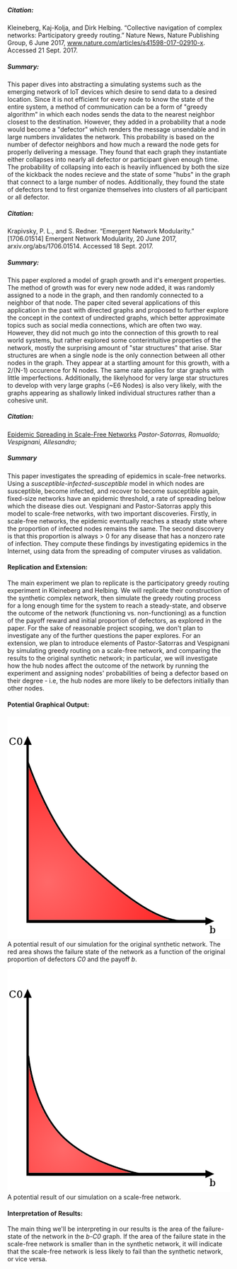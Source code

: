 

##### Citation:
Kleineberg, Kaj-Kolja, and Dirk Helbing. “Collective navigation of complex networks: Participatory greedy routing.” Nature News,
Nature Publishing Group, 6 June 2017, www.nature.com/articles/s41598-017-02910-x. Accessed 21 Sept. 2017.

##### Summary:
This paper dives into abstracting a simulating systems such as the emerging network of IoT devices which desire
to send data to a desired location. Since it is not efficient for every node to know the state of the entire system,
a method of communication can be a form of "greedy algorithm" in which each nodes sends the data to the nearest neighbor
closest to the destination. However, they added in a probability that a node would become a "defector" which renders the
message unsendable and in large numbers invalidates the network. This probability is based on the number of defector neighbors
and how much a reward the node gets for properly delivering a message. They found that each graph they instantiate either
collapses into nearly all defector or participant given enough time. The probability of collapsing into each is heavily
influenced by both the size of the kickback the nodes recieve and the state of some "hubs" in the graph that connect to
a large number of nodes. Additionally, they found the state of defectors tend to first organize themselves into clusters
of all participant or all defector.

##### Citation:
Krapivsky, P. L., and S. Redner. “Emergent Network Modularity.” [1706.01514] Emergent Network Modularity,
20 June 2017, arxiv.org/abs/1706.01514. Accessed 18 Sept. 2017.

##### Summary:
This paper explored a model of graph growth and it's emergent properties. The method of growth was
for every new node added, it was randomly assigned to a node in the graph, and then randomly connected
to a neighbor of that node. The paper cited several applications of this application in the past with
directed graphs and proposed to further explore the concept in the context of undirected graphs, which
better approximate topics such as social media connections, which are often two way. However, they did
not much go into the connection of this growth to real world systems, but rather explored some
conterintuitive properties of the network, mostly the surprising amount of "star structures" that arise.
Star structures are when a single node is the only connection between all other nodes in the graph. They
appear at a startling amount for this growth, with a 2/(N-1) occurence for N nodes. The same rate applies
for star graphs with little imperfections. Additionally, the likelyhood for very large star structures to
develop with very large graphs (~E6 Nodes) is also very likely, with the graphs appearing as shallowly linked
individual structures rather than a cohesive unit.

##### Citation:
[Epidemic Spreading in Scale-Free Networks](https://journals.aps.org/prl/pdf/10.1103/PhysRevLett.86.3200)
*Pastor-Satorras, Romualdo; Vespignani, Allesandro;*  

##### Summary
This paper investigates the spreading of epidemics in scale-free networks. Using a *susceptible-infected-susceptible* model in which nodes are susceptible, become infected, and recover to become susceptible again, fixed-size networks have an epidemic threshold, a rate of spreading below which the disease dies out. Vespignani and Pastor-Satorras apply this model to scale-free networks, with two important discoveries. Firstly, in scale-free networks, the epidemic eventually reaches a steady state where the proportion of infected nodes remains the same. The second discovery is that this proportion is always > 0 for any disease that has a nonzero rate of infection. They compute these findings by investigating epidemics in the Internet, using data from the spreading of computer viruses as validation.

#### Replication and Extension:

The main experiment we plan to replicate is the participatory greedy routing experiment in Kleineberg and Helbing. We will replicate their construction of the synthetic complex network, then simulate the greedy routing process for a long enough time for the system to reach a steady-state, and observe the outcome of the network (functioning vs. non-functioning) as a function of the payoff reward and initial proportion of defectors, as explored in the paper. For the sake of reasonable project scoping, we don't plan to investigate any of the further questions the paper explores. For an extension, we plan to introduce elements of Pastor-Satorras and Vespignani by simulating greedy routing on a scale-free network, and comparing the results to the original synthetic network; in particular, we will investigate how the hub nodes affect the outcome of the network by running the experiment and assigning nodes' probabilities of being a defector based on their degree - i.e, the hub nodes are more likely to be defectors initially than other nodes.

#### Potential Graphical Output:

![Graphic 1](Graphic1.png)
A potential result of our simulation for the original synthetic network. The red area shows the failure state of the network as a function of the original proportion of defectors *C0* and the payoff *b*.

![Graphic 2](Graphic2.png)
A potential result of our simulation on a scale-free network.


#### Interpretation of Results:

The main thing we'll be interpreting in our results is the area of the failure-state of the network in the *b-C0* graph. If the area of the failure state in the scale-free network is smaller than in the synthetic network, it will indicate that the scale-free network is less likely to fail than the synthetic network, or vice versa.
